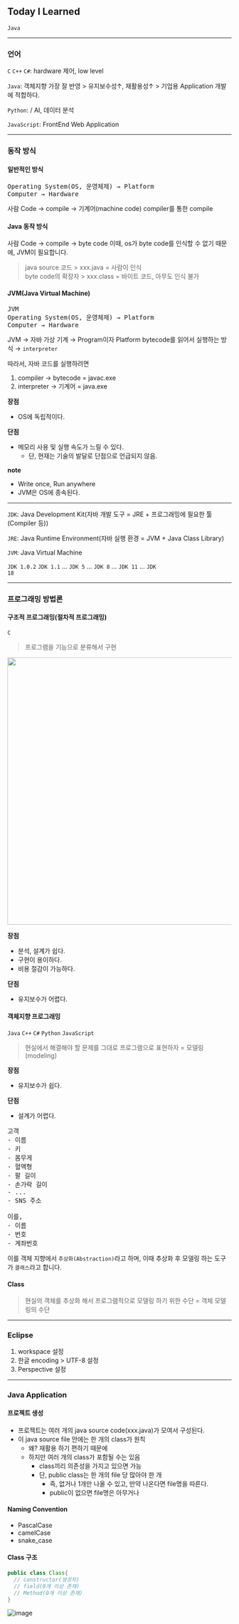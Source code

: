 ## Today I Learned

<code>Java</code>

---

### 언어

<code>C</code> <code>C++</code> <code>C#</code>: hardware 제어, low level

<code>Java</code>: 객체지향 가장 잘 반영 > 유지보수성↑, 재활용성↑ > 기업용 Application 개발에 적합하다.

<code>Python</code>: / AI, 데이터 분석

<code>JavaScript</code>: FrontEnd Web Application

---

### 동작 방식

#### 일반적인 방식

<pre>
Operating System(OS, 운영체제) → Platform
Computer → Hardware
</pre>

사람 Code → compile  → 기계어(machine code)
compiler를 통한 compile

#### Java 동작 방식

사람 Code → compile  → byte code
이때, os가 byte code를 인식할 수 없기 때문에, JVM이 필요합니다.

> java source 코드 > xxx.java = 사람이 인식<br>
> byte code의 확장자 > xxx.class = 바이트 코드, 아무도 인식 불가 

#### JVM(Java Virtual Machine)

<pre>
JVM
Operating System(OS, 운영체제) → Platform
Computer → Hardware
</pre>

JVM → 자바 가상 기계 → Program이자 Platform
bytecode를 읽어서 실행하는 방식 → <code>interpreter</code>

따라서, 자바 코드를 실행하려면
1. compiler → bytecode = javac.exe
2. interpreter → 기계어 = java.exe

**장점**
- OS에 독립적이다.

**단점**
- 메모리 사용 및 실행 속도가 느릴 수 있다.
  - 단, 현재는 기술의 발달로 단점으로 언급되지 않음.

**note**
- Write once, Run anywhere
- JVM은 OS에 종속된다.

---

<code>JDK</code>: Java Development Kit(자바 개발 도구 = JRE + 프로그래밍에 필요한 툴(Compiler 등))

<code>JRE</code>: Java Runtime Environment(자바 실행 환경 = JVM + Java Class Library)

<code>JVM</code>: Java Virtual Machine

<code>JDK 1.0.2</code> <code>JDK 1.1</code> ... <code>JDK 5</code> ... <code>JDK 8</code> ... <code>JDK 11</code> ... <code>JDK 18</code>

---

### 프로그래밍 방법론

#### 구조적 프로그래밍(절차적 프로그래밍)
<code>C</code>

> 프로그램을 기능으로 분류해서 구현

<img src='https://user-images.githubusercontent.com/85447054/204209051-b06b678f-28ef-479b-8bc3-b81d375f1640.png' width='600' />

**장점** 
- 분석, 설계가 쉽다.
- 구현이 용이하다.
- 비용 절감이 가능하다.

**단점**
- 유지보수가 어렵다.

#### 객체지향 프로그래밍
<code>Java</code> <code>C++</code> <code>C#</code> <code>Python</code> <code>JavaScript</code>

> 현실에서 해결해야 할 문제를 그대로 프로그램으로 표현하자 = 모델링(modeling)

**장점** 
- 유지보수가 쉽다.

**단점** 
- 설계가 어렵다.

<pre>
고객
- 이름
- 키
- 몸무게
- 혈액형
- 팔 길이
- 손가락 길이
- ...
- SNS 주소

이를,
- 이름
- 번호
- 계좌번호
</pre>

이를 객체 지향에서 <code>추상화(Abstraction)</code>라고 하며, 이때 추상화 후 모델링 하는 도구가 <code>클래스</code>라고 합니다.

#### Class 
> 현실의 객체를 추상화 해서 프로그램적으로 모델링 하기 위한 수단 = 객체 모델링의 수단

---

### Eclipse

1. workspace 설정
2. 한글 encoding > UTF-8 설정
3. Perspective 설정

---

### Java Application

#### 프로젝트 생성
- 프로젝트는 여러 개의 java source code(xxx.java)가 모여서 구성된다.
- 이 java source file 안에는 한 개의 class가 원칙
  - 왜? 재활용 하기 편하기 때문에
  - 하지만 여러 개의 class가 포함될 수는 있음
    - class끼리 의존성을 가지고 있으면 가능
    - 단, public class는 한 개의 file 당 많아야 한 개
      - 즉, 없거나 1개만 나올 수 있고, 만약 나온다면 file명을 따른다.
      - public이 없으면 file명은 아무거나

#### Naming Convention
- PascalCase
- camelCase
- snake_case

#### Class 구조
```java
public class Class{
  // constructor(생성자)
  // field(0개 이상 존재)
  // Method(0개 이상 존재)
}

```

![image](https://user-images.githubusercontent.com/85447054/204246994-e21a2655-59ee-4e42-b017-6876019a51cb.png)
